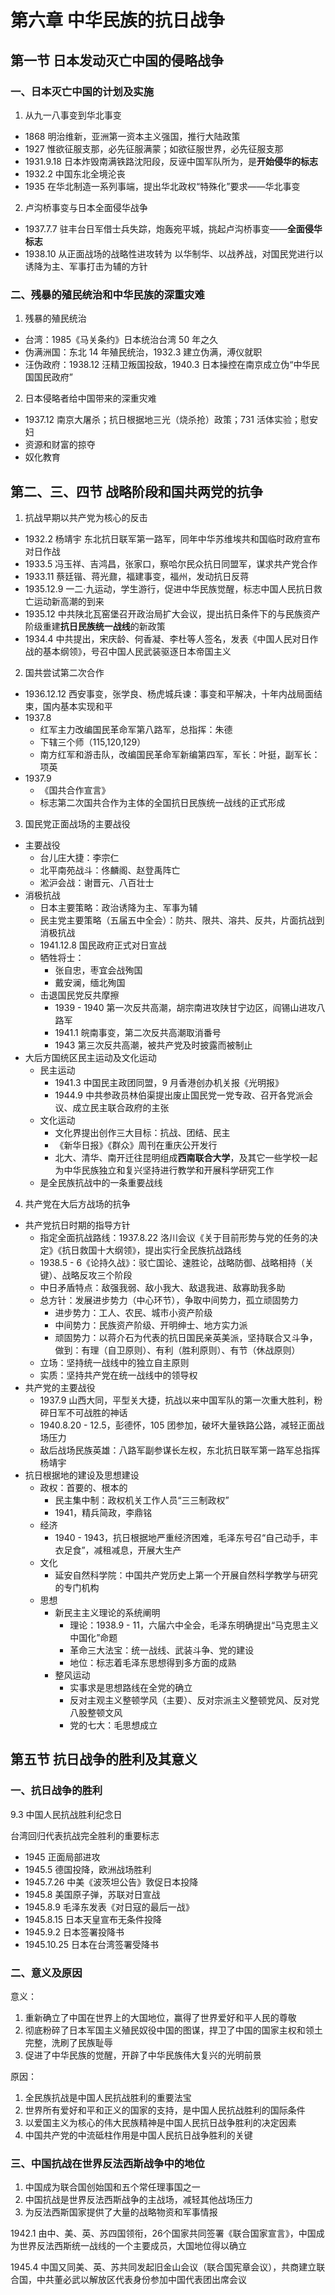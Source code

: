 # 第六章 中华民族的抗日战争

## 第一节 日本发动灭亡中国的侵略战争

### 一、日本灭亡中国的计划及实施

1. 从九一八事变到华北事变
  - 1868 明治维新，亚洲第一资本主义强国，推行大陆政策
  - 1927 惟欲征服支那，必先征服满蒙；如欲征服世界，必先征服支那
  - 1931.9.18 日本炸毁南满铁路沈阳段，反诬中国军队所为，是**开始侵华的标志**
  - 1932.2 中国东北全境沦丧
  - 1935 在华北制造一系列事端，提出华北政权“特殊化”要求——华北事变

2. 卢沟桥事变与日本全面侵华战争
  - 1937.7.7 驻丰台日军借士兵失踪，炮轰宛平城，挑起卢沟桥事变——**全面侵华标志**
  - 1938.10 从正面战场的战略性进攻转为 以华制华、以战养战，对国民党进行以诱降为主、军事打击为辅的方针

### 二、残暴的殖民统治和中华民族的深重灾难

1. 残暴的殖民统治
  - 台湾：1985《马关条约》日本统治台湾 50 年之久
  - 伪满洲国：东北 14 年殖民统治，1932.3 建立伪满，溥仪就职
  - 汪伪政府：1938.12 汪精卫叛国投敌，1940.3 日本操控在南京成立伪“中华民国国民政府”

2. 日本侵略者给中国带来的深重灾难
  - 1937.12 南京大屠杀；抗日根据地三光（烧杀抢）政策；731 活体实验；慰安妇
  - 资源和财富的掠夺
  - 奴化教育

## 第二、三、四节 战略阶段和国共两党的抗争

1. 抗战早期以共产党为核心的反击
  - 1932.2 杨靖宇 东北抗日联军第一路军，同年中华苏维埃共和国临时政府宣布对日作战
  - 1933.5 冯玉祥、吉鸿昌，张家口，察哈尔民众抗日同盟军，谋求共产党合作
  - 1933.11 蔡廷锴、蒋光鼐，福建事变，福州，发动抗日反蒋
  - 1935.12.9 一二·九运动，学生游行，促进中华民族觉醒，标志中国人民抗日救亡运动新高潮的到来
  - 1935.12 中共陕北瓦窑堡召开政治局扩大会议，提出抗日条件下的与民族资产阶级重建**抗日民族统一战线**的新政策
  - 1934.4 中共提出，宋庆龄、何香凝、李杜等人签名，发表《中国人民对日作战的基本纲领》，号召中国人民武装驱逐日本帝国主义

2. 国共尝试第二次合作
  - 1936.12.12 西安事变，张学良、杨虎城兵谏：事变和平解决，十年内战局面结束，国内基本实现和平
  - 1937.8
    - 红军主力改编国民革命军第八路军，总指挥：朱德
    - 下辖三个师（115,120,129）
    - 南方红军和游击队，改编国民革命军新编第四军，军长：叶挺，副军长：项英
  - 1937.9
    - 《国共合作宣言》
    - 标志第二次国共合作为主体的全国抗日民族统一战线的正式形成

3. 国民党正面战场的主要战役
  - 主要战役
    - 台儿庄大捷：李宗仁
    - 北平南苑战斗：佟麟阁、赵登禹阵亡
    - 淞沪会战：谢晋元、八百壮士
  - 消极抗战
    - 日本主要策略：政治诱降为主、军事为辅
    - 民主党主要策略（五届五中全会）：防共、限共、溶共、反共，片面抗战到消极抗战
    - 1941.12.8 国民政府正式对日宣战
    - 牺牲将士：
      - 张自忠，枣宜会战殉国
      - 戴安澜，缅北殉国
    - 击退国民党反共摩擦
      - 1939 - 1940 第一次反共高潮，胡宗南进攻陕甘宁边区，阎锡山进攻八路军
      - 1941.1 皖南事变，第二次反共高潮取消番号
      - 1943 第三次反共高潮，被共产党及时披露而被制止
  - 大后方国统区民主运动及文化运动
    - 民主运动
      - 1941.3 中国民主政团同盟，9 月香港创办机关报《光明报》
      - 1944.9 中共参政员林伯渠提出废止国民党一党专政、召开各党派会议、成立民主联合政府的主张
    - 文化运动
      - 文化界提出创作三大目标：抗战、团结、民主
      - 《新华日报》《群众》周刊在重庆公开发行
      - 北大、清华、南开迁往昆明组成**西南联合大学**，及其它一些学校一起为中华民族独立和复兴坚持进行教学和开展科学研究工作
    - 是全民族抗战中的一条重要战线

4. 共产党在大后方战场的抗争
  - 共产党抗日时期的指导方针
    - 指定全面抗战路线：1937.8.22 洛川会议《关于目前形势与党的任务的决定》《抗日救国十大纲领》，提出实行全民族抗战路线
    - 1938.5 - 6《论持久战》：驳亡国论、速胜论，战略防御、战略相持（关键）、战略反攻三个阶段
    - 中日矛盾特点：敌强我弱、敌小我大、敌退我进、敌寡助我多助
    - 总方针：发展进步势力（中心环节），争取中间势力，孤立顽固势力
      - 进步势力：工人、农民、城市小资产阶级
      - 中间势力：民族资产阶级、开明绅士、地方实力派
      - 顽固势力：以蒋介石为代表的抗日国民亲英美派，坚持联合又斗争，做到：有理（自卫原则）、有利（胜利原则）、有节（休战原则）
    - 立场：坚持统一战线中的独立自主原则
    - 实质：坚持共产党在统一战线中的领导权
  - 共产党的主要战役
    - 1937.9 山西大同，平型关大捷，抗战以来中国军队的第一次重大胜利，粉碎日军不可战胜的神话
    - 1940.8.20 - 12.5，彭德怀，105 团参加，破坏大量铁路公路，减轻正面战场压力
    - 敌后战场民族英雄：八路军副参谋长左权，东北抗日联军第一路军总指挥杨靖宇
  - 抗日根据地的建设及思想建设
    - 政权：首要的、根本的
      - 民主集中制：政权机关工作人员“三三制政权”
      - 1941，精兵简政，李鼎铭
    - 经济
      - 1940 - 1943，抗日根据地严重经济困难，毛泽东号召“自己动手，丰衣足食”，减租减息，开展大生产
    - 文化
      - 延安自然科学院：中国共产党历史上第一个开展自然科学教学与研究的专门机构
    - 思想
      - 新民主主义理论的系统阐明
        - 理论：1938.9 - 11，六届六中全会，毛泽东明确提出“马克思主义中国化”命题
        - 革命三大法宝：统一战线、武装斗争、党的建设
        - 地位：标志着毛泽东思想得到多方面的成熟
      - 整风运动
        - 实事求是思想路线在全党的确立
        - 反对主观主义整顿学风（主要）、反对宗派主义整顿党风、反对党八股整顿文风
        - 党的七大：毛思想成立

## 第五节 抗日战争的胜利及其意义

### 一、抗日战争的胜利

9.3 中国人民抗战胜利纪念日

台湾回归代表抗战完全胜利的重要标志

- 1945 正面局部进攻
- 1945.5 德国投降，欧洲战场胜利
- 1945.7.26 中美《波茨坦公告》敦促日本投降
- 1945.8 美国原子弹，苏联对日宣战
- 1945.8.9 毛泽东发表《对日寇的最后一战》
- 1945.8.15 日本天皇宣布无条件投降
- 1945.9.2 日本签署投降书
- 1945.10.25 日本在台湾签署受降书

### 二、意义及原因

意义：

1. 重新确立了中国在世界上的大国地位，赢得了世界爱好和平人民的尊敬
2. 彻底粉碎了日本军国主义殖民奴役中国的图谋，捍卫了中国的国家主权和领土完整，洗刷了民族耻辱
3. 促进了中华民族的觉醒，开辟了中华民族伟大复兴的光明前景

原因：

1. 全民族抗战是中国人民抗战胜利的重要法宝
2. 世界所有爱好和平和正义的国家的支持，是中国人民抗战胜利的国际条件
3. 以爱国主义为核心的伟大民族精神是中国人民抗日战争胜利的决定因素
4. 中国共产党的中流砥柱作用是中国人民抗日战争胜利的关键

### 三、中国抗战在世界反法西斯战争中的地位

1. 中国成为联合国创始国和五个常任理事国之一
2. 中国抗战是世界反法西斯战争的主战场，减轻其他战场压力
3. 为反法西斯国家提供了大量的战略物资和军事情报

1942.1 由中、美、英、苏四国领衔，26个国家共同签署《联合国家宣言》，中国成为世界反法西斯统一战线的一个主要成员，大国地位得以确立

1945.4 中国又同美、英、苏共同发起旧金山会议（联合国宪章会议），共商建立联合国，中共董必武以解放区代表身份参加中国代表团出席会议
